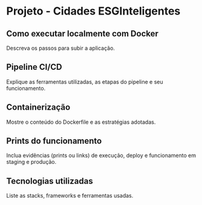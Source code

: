 # Projeto - Cidades ESGInteligentes

##  Como executar localmente com Docker

Descreva os passos para subir a aplicação.

##  Pipeline CI/CD

Explique as ferramentas utilizadas, as etapas do pipeline e seu funcionamento.

##  Containerização

Mostre o conteúdo do Dockerfile e as estratégias adotadas.

##  Prints do funcionamento

Inclua evidências (prints ou links) de execução, deploy e funcionamento em staging e produção.

##  Tecnologias utilizadas

Liste as stacks, frameworks e ferramentas usadas.
